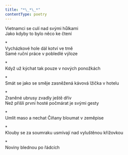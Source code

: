 ```yaml
---
title: "*\_*\_*"
contentType: poetry
---
```


<section>

Vietnamci se culí nad svými hůlkami  
Jako kdyby to bylo něco ke čtení

</section>

<section>

\*  
Vycházkové hole dál kotví ve tmě  
Samé ruční práce v pobledlé výloze

</section>

<section>

\*  
Když už kýchat tak pouze v nových ponožkách

</section>

<section>

\*  
Smát se jako se směje zasněžená kávová lžička v hotelu

</section>

<section>

\*  
Zraněné ubrusy zvadly ještě dřív  
Než přišli první hosté počmárat je svými gesty

</section>

<section>

\*  
Umlít maso a nechat Číňany bloumat v zeměpise

</section>

<section>

\*  
Klouby se za soumraku usmívají nad vyluštěnou křížovkou

</section>

<section>

\*  
Noviny blednou po řádcích

</section>
